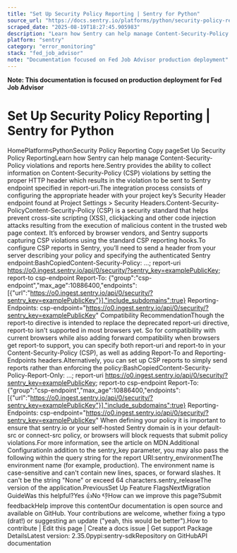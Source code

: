 ```yaml
---
title: "Set Up Security Policy Reporting | Sentry for Python"
source_url: "https://docs.sentry.io/platforms/python/security-policy-reporting/"
scraped_date: "2025-08-19T18:27:45.905983"
description: "Learn how Sentry can help manage Content-Security-Policy violations and reports here."
platform: "sentry"
category: "error_monitoring"
stack: "fed_job_advisor"
note: "Documentation focused on Fed Job Advisor production deployment"
---
```

**Note: This documentation is focused on production deployment for Fed Job Advisor**

# Set Up Security Policy Reporting | Sentry for Python

HomePlatformsPythonSecurity Policy Reporting Copy pageSet Up Security Policy ReportingLearn how Sentry can help manage Content-Security-Policy violations and reports here.Sentry provides the ability to collect information on Content-Security-Policy (CSP) violations by setting the proper HTTP header which results in the violation to be sent to Sentry endpoint specified in report-uri.The integration process consists of configuring the appropriate header with your project key’s Security Header endpoint found at Project Settings > Security Headers.Content-Security-PolicyContent-Security-Policy (CSP) is a security standard that helps prevent cross-site scripting (XSS), clickjacking and other code injection attacks resulting from the execution of malicious content in the trusted web page context. It’s enforced by browser vendors, and Sentry supports capturing CSP violations using the standard CSP reporting hooks.To configure CSP reports in Sentry, you’ll need to send a header from your server describing your policy and specifying the authenticated Sentry endpoint:BashCopiedContent-Security-Policy: ...; report-uri https://o0.ingest.sentry.io/api/0/security/?sentry_key=examplePublicKey; report-to csp-endpoint Report-To: {"group":"csp-endpoint","max_age":10886400,"endpoints":[{"url":"https://o0.ingest.sentry.io/api/0/security/?sentry_key=examplePublicKey"}],"include_subdomains":true} Reporting-Endpoints: csp-endpoint="https://o0.ingest.sentry.io/api/0/security/?sentry_key=examplePublicKey" Compatibility RecommendationThough the report-to directive is intended to replace the deprecated report-uri directive, report-to isn't supported in most browsers yet. So for compatibility with current browsers while also adding forward compatibility when browsers get report-to support, you can specify both report-uri and report-to in your Content-Security-Policy (CSP), as well as adding Report-To and Reporting-Endpoints headers.Alternatively, you can set up CSP reports to simply send reports rather than enforcing the policy:BashCopiedContent-Security-Policy-Report-Only: ...; report-uri https://o0.ingest.sentry.io/api/0/security/?sentry_key=examplePublicKey; report-to csp-endpoint Report-To: {"group":"csp-endpoint","max_age":10886400,"endpoints":[{"url":"https://o0.ingest.sentry.io/api/0/security/?sentry_key=examplePublicKey"}],"include_subdomains":true} Reporting-Endpoints: csp-endpoint="https://o0.ingest.sentry.io/api/0/security/?sentry_key=examplePublicKey" When defining your policy it is important to ensure that sentry.io or your self-hosted Sentry domain is in your default-src or connect-src policy, or browsers will block requests that submit policy violations.For more information, see the article on MDN.Additional ConfigurationIn addition to the sentry_key parameter, you may also pass the following within the query string for the report URI:sentry_environmentThe environment name (for example, production). The environment name is case-sensitive and can't contain new lines, spaces, or forward slashes. It can't be the string "None" or exceed 64 characters.sentry_releaseThe version of the application.PreviousSet Up Feature FlagsNextMigration GuideWas this helpful?Yes 👍No 👎How can we improve this page?Submit feedbackHelp improve this contentOur documentation is open source and available on GitHub. Your contributions are welcome, whether fixing a typo (drat!) or suggesting an update ("yeah, this would be better").How to contribute | Edit this page | Create a docs issue | Get support Package DetailsLatest version: 2.35.0pypi:sentry-sdkRepository on GitHubAPI documentation